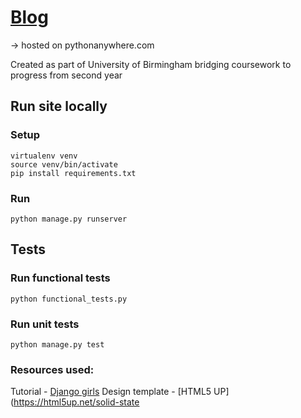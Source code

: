 # [Blog](http://lauraemc.pythonanywhere.com/) 
-> hosted on pythonanywhere.com

Created as part of University of Birmingham bridging coursework to progress from second year

## Run site locally
### Setup 
```
virtualenv venv
source venv/bin/activate 
pip install requirements.txt
```
### Run 
```
python manage.py runserver
```

## Tests
### Run functional tests 
`python functional_tests.py`

### Run unit tests
`python manage.py test`

### Resources used:
Tutorial - [Django girls](https://tutorial.djangogirls.org/en/)
Design template - [HTML5 UP](https://html5up.net/solid-state
